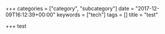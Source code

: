 +++
categories = ["category", "subcategory"]
date = "2017-12-09T16:12:39+00:00"
keywords = ["tech"]
tags = []
title = "test"

+++
test